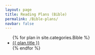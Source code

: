 ```yaml
---
layout: page
title: Reading Plans (Bible)
permalink: /Bible-plans/
navbar: false
---
```


<ul>
  {% for plan in site.categories.Bible %}
    <li><a href="{{ plan.url }}">{{ plan.title }}</a></li>
  {% endfor %}
</ul>